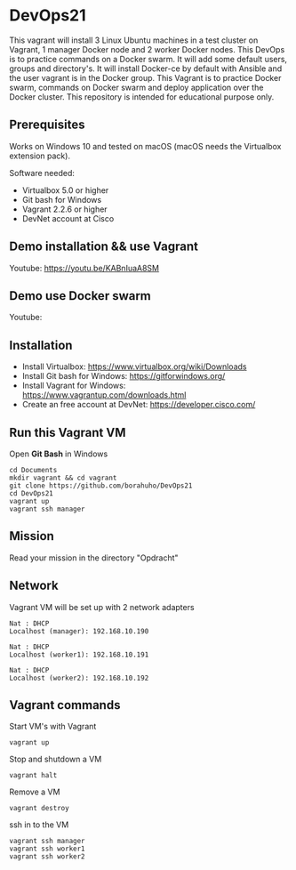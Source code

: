 # DevOps21

This vagrant will install 3 Linux Ubuntu machines in a test cluster on Vagrant, 1 manager Docker node and 2 worker Docker nodes. This DevOps is to practice commands on a Docker swarm.
It will add some default users, groups and directory's. It will install Docker-ce by default with Ansible and the user vagrant is in the Docker group.
This Vagrant is to practice Docker swarm, commands on Docker swarm and deploy application over the Docker cluster.
This repository is intended for educational purpose only.


## Prerequisites

Works on Windows 10 and tested on macOS (macOS needs the Virtualbox extension pack).

Software needed:
* Virtualbox 5.0 or higher
* Git bash for Windows
* Vagrant 2.2.6 or higher
* DevNet account at Cisco 


## Demo installation && use Vagrant

Youtube: https://youtu.be/KABnIuaA8SM


## Demo use Docker swarm

Youtube: 


## Installation

* Install Virtualbox: https://www.virtualbox.org/wiki/Downloads
* Install Git bash for Windows: https://gitforwindows.org/
* Install Vagrant for Windows: https://www.vagrantup.com/downloads.html
* Create an free account at DevNet: https://developer.cisco.com/

## Run this Vagrant VM
Open **Git Bash** in Windows
```
cd Documents
mkdir vagrant && cd vagrant
git clone https://github.com/borahuho/DevOps21
cd DevOps21
vagrant up
vagrant ssh manager
```
## Mission

Read your mission in the directory "Opdracht"

## Network
Vagrant VM will be set up with 2 network adapters
```
Nat : DHCP
Localhost (manager): 192.168.10.190

Nat : DHCP
Localhost (worker1): 192.168.10.191

Nat : DHCP
Localhost (worker2): 192.168.10.192
```
## Vagrant commands
Start VM's with Vagrant
```
vagrant up
```
Stop and shutdown a VM
```
vagrant halt
```
Remove a VM
```
vagrant destroy
```
ssh in to the VM
```
vagrant ssh manager
vagrant ssh worker1
vagrant ssh worker2
```


